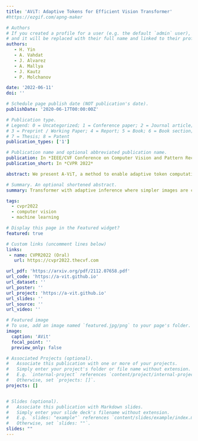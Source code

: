 ```yaml
---
title: 'AViT: Adaptive Tokens for Efficient Vision Transformer'
#https://ezgif.com/apng-maker 

# Authors
# If you created a profile for a user (e.g. the default `admin` user), write the username (folder name) here
# and it will be replaced with their full name and linked to their profile.
authors:
   - H. Yin
   - A. Vahdat
   - J. Alvarez
   - A. Mallya
   - J. Kautz
   - P. Molchanov

date: '2022-06-11'
doi: ''

# Schedule page publish date (NOT publication's date).
publishDate: '2020-06-17T00:00:00Z'

# Publication type.
# Legend: 0 = Uncategorized; 1 = Conference paper; 2 = Journal article;
# 3 = Preprint / Working Paper; 4 = Report; 5 = Book; 6 = Book section;
# 7 = Thesis; 8 = Patent
publication_types: ['1']

# Publication name and optional abbreviated publication name.
publication: In *IEEE/CVF Conference on Computer Vision and Pattern Recognition*
publication_short: In *CVPR 2022*

abstract: We present A-ViT, a method to enable adaptive token computation for vision transformers. We augment the vision transformer block with adaptive halting module that computes a halting probability per token. The module reuses the parameters of existing blocks and it borrows a single neuron from the last dense layer in each block to compute the halting probability, imposing no extra parameters or computations. A token is discarded once reaching the halting condition. Via adaptively halting tokens, we perform dense compute only on the active tokens deemed informative for the task. As a result, successive blocks in vision transformers gradually receive less tokens, leading to faster inference. Learnt token halting vary across images, yet align surprisingly well with image semantics (see examples above and more in paper). This results in immediate, out-of-the-box inference speedup on off-the-shelf computational platform.

# Summary. An optional shortened abstract.
summary: Transformer with adaptive inference where simpler images are classified faster. Tokens are automatically stopped at various depth once become irrelevant. Learned via differentiable loss inspired by ACT.

tags: 
  - cvpr2022
  - computer vision
  - machine learning

# Display this page in the Featured widget?
featured: true

# Custom links (uncomment lines below)
links:
 - name: CVPR2022 (Oral)
   url: https://cvpr2022.thecvf.com

url_pdf: 'https://arxiv.org/pdf/2112.07658.pdf'
url_code: 'https://a-vit.github.io'
url_dataset: ''
url_poster: ''
url_project: 'https://a-vit.github.io'
url_slides: ''
url_source: ''
url_video: ''

# Featured image
# To use, add an image named `featured.jpg/png` to your page's folder.
image:
  caption: 'AVit'
  focal_point: ''
  preview_only: false

# Associated Projects (optional).
#   Associate this publication with one or more of your projects.
#   Simply enter your project's folder or file name without extension.
#   E.g. `internal-project` references `content/project/internal-project/index.md`.
#   Otherwise, set `projects: []`.
projects: []


# Slides (optional).
#   Associate this publication with Markdown slides.
#   Simply enter your slide deck's filename without extension.
#   E.g. `slides: "example"` references `content/slides/example/index.md`.
#   Otherwise, set `slides: ""`.
slides: ""
---
```

